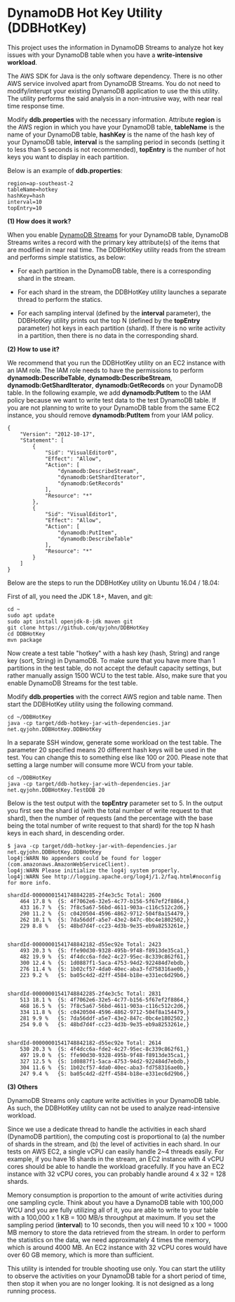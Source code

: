 # DynamoDB Hot Key Utility (DDBHotKey)

This project uses the information in DynamoDB Streams to analyze hot key issues with your DynamoDB table when you have a **write-intensive workload**.

The AWS SDK for Java is the only software dependency. There is no other AWS service involved apart from DynamoDB Streams. You do not need to modify/interupt your existing DynamoDB application to use the this utility. The utility performs the said analysis in a non-intrusive way, with near real time response time. 

Modify **ddb.properties** with the necessary information. Attribute **region** is the AWS region in which you have your DynamoDB table, **tableName** is the name of your DynamoDB table, **hashKey** is the name of the hash key of your DynamoDB table, **interval** is the sampling period in seconds (setting it to less than 5 seconds is not recommended), **topEntry** is the number of hot keys you want to display in each partition.

Below is an example of **ddb.properties**:

~~~~
region=ap-southeast-2
tableName=hotkey
hashKey=hash
interval=10
topEntry=10
~~~~

**(1) How does it work?**

When you enable [DynamoDB Streams](https://docs.aws.amazon.com/amazondynamodb/latest/developerguide/Streams.html) for your DynamoDB table, DynamoDB Streams writes a record with the primary key attribute(s) of the items that are modified in near real time. The DDBHotKey utility reads from the stream and performs simple statistics, as below:

- For each partition in the DynamoDB table, there is a corresponding shard in the stream. 

- For each shard in the stream, the DDBHotKey utility launches a separate thread to perform the statics.

- For each sampling interval (defined by the **interval** parameter), the DDBHotKey utility prints out the top N (defined by the **topEntry** parameter) hot keys in each partition (shard). If there is no write activity in a partition, then there is no data in the corresponding shard. 

**(2) How to use it?**

We recommend that you run the DDBHotKey utility on an EC2 instance with an IAM role. The IAM role needs to have the permissions to perform **dynamodb:DescribeTable**, **dynamodb:DescribeStream**, **dynamodb:GetShardIterator**, **dynamodb:GetRecords** on your DynamoDB table. In the following example, we add **dynamodb:PutItem** to the IAM policy because we want to write test data to the test DynamoDB table. If you are not planning to write to your DynamoDB table from the same EC2 instance, you should remove **dynamodb:PutItem** from your IAM policy. 

~~~~
{
    "Version": "2012-10-17",
    "Statement": [
        {
            "Sid": "VisualEditor0",
            "Effect": "Allow",
            "Action": [
                "dynamodb:DescribeStream",
                "dynamodb:GetShardIterator",
                "dynamodb:GetRecords"
            ],
            "Resource": "*"
        },
        {
            "Sid": "VisualEditor1",
            "Effect": "Allow",
            "Action": [
                "dynamodb:PutItem",
                "dynamodb:DescribeTable"
            ],
            "Resource": "*"
        }
    ]
}
~~~~

Below are the steps to run the DDBHotKey utility on Ubuntu 16.04 / 18.04:

First of all, you need the JDK 1.8+, Maven, and git:

~~~~
cd ~
sudo apt update
sudo apt install openjdk-8-jdk maven git
git clone https://github.com/qyjohn/DDBHotKey
cd DDBHotKey
mvn package
~~~~

Now create a test table "hotkey" with a hash key (hash, String) and range key (sort, String) in DynamoDB. To make sure that you have more than 1 partitions in the test table, do not accept the default capacity settings, but rather manually assign 1500 WCU to the test table. Also, make sure that you enable DynamoDB Streams for the test table.

Modify **ddb.properties** with the correct AWS region and table name. Then start the DDBHotKey utility using the following command.

~~~~
cd ~/DDBHotKey
java -cp target/ddb-hotkey-jar-with-dependencies.jar net.qyjohn.DDBHotKey.DDBHotKey 
~~~~

In a separate SSH window, generate some workload on the test table. The parameter 20 specified means 20 different hash keys will be used in the test. You can change this to something else like 100 or 200. Please note that setting a large number will consume more WCU from your table. 

~~~~
cd ~/DDBHotKey
java -cp target/ddb-hotkey-jar-with-dependencies.jar net.qyjohn.DDBHotKey.TestDDB 20
~~~~

Below is the test output with the **topEntry** parameter set to 5. In the output you first see the shard id (with the total number of write request to that shard), then the number of requests (and the percentage with the base being the total number of write request to that shard) for the top N hash keys in each shard, in descending order.

~~~~
$ java -cp target/ddb-hotkey-jar-with-dependencies.jar net.qyjohn.DDBHotKey.DDBHotKey 
log4j:WARN No appenders could be found for logger (com.amazonaws.AmazonWebServiceClient).
log4j:WARN Please initialize the log4j system properly.
log4j:WARN See http://logging.apache.org/log4j/1.2/faq.html#noconfig for more info.

shardId-00000001541748842285-2f4e3c5c Total: 2600
	464	17.8 %	{S: 4f7062e6-32e5-4c77-b156-5f67ef2f8864,}
	433	16.7 %	{S: 7f8c5a67-56bd-4611-903a-c116c512c2d6,}
	290	11.2 %	{S: c0420504-4596-4862-9712-504f8a154479,}
	262	10.1 %	{S: 7da56ddf-a5e7-43e2-847c-0bc4e1802502,}
	229	8.8 %	{S: 48bd7d4f-cc23-4d3b-9e35-eb9a8253261e,}


shardId-00000001541748842182-d55ec92e Total: 2423
	493	20.3 %	{S: ffe90d30-9328-495b-9f48-f8913de35ca1,}
	482	19.9 %	{S: 4f4dcc6a-fde2-4c27-95ec-8c339c862f61,}
	300	12.4 %	{S: 1d0887f1-5aca-4753-94d2-922484d7ebdb,}
	276	11.4 %	{S: 1b02cf57-4da0-40ec-aba3-fd758316ae0b,}
	223	9.2 %	{S: ba05c4d2-d2ff-4584-b18e-e331ec6d29b6,}


shardId-00000001541748842285-2f4e3c5c Total: 2831
	513	18.1 %	{S: 4f7062e6-32e5-4c77-b156-5f67ef2f8864,}
	468	16.5 %	{S: 7f8c5a67-56bd-4611-903a-c116c512c2d6,}
	334	11.8 %	{S: c0420504-4596-4862-9712-504f8a154479,}
	281	9.9 %	{S: 7da56ddf-a5e7-43e2-847c-0bc4e1802502,}
	254	9.0 %	{S: 48bd7d4f-cc23-4d3b-9e35-eb9a8253261e,}


shardId-00000001541748842182-d55ec92e Total: 2614
	530	20.3 %	{S: 4f4dcc6a-fde2-4c27-95ec-8c339c862f61,}
	497	19.0 %	{S: ffe90d30-9328-495b-9f48-f8913de35ca1,}
	327	12.5 %	{S: 1d0887f1-5aca-4753-94d2-922484d7ebdb,}
	304	11.6 %	{S: 1b02cf57-4da0-40ec-aba3-fd758316ae0b,}
	247	9.4 %	{S: ba05c4d2-d2ff-4584-b18e-e331ec6d29b6,}
~~~~

**(3) Others**

DynamoDB Streams only capture write activities in your DynamoDB table. As such, the DDBHotKey utility can not be used to analyze read-intensive workload. 

Since we use a dedicate thread to handle the activities in each shard (DynamoDB partition), the computing cost is proportional to (a) the number of shards in the stream, and (b) the level of activities in each shard. In our tests on AWS EC2, a single vCPU can easily handle 2~4 threads easily. For example, if you have 16 shards in the stream, an EC2 instance with 4 vCPU cores should be able to handle the workload gracefully. If you have an EC2 instance with 32 vCPU cores, you can probably handle around 4 x 32 = 128 shards. 

Memory consumption is proportion to the amount of write activities during one sampling cycle. Think about you have a DynamoDB table with 100,000 WCU and you are fully utilizing all of it, you are able to write to your table with a 100,000 x 1 KB = 100 MB/s throughput at maximum. If you set the sampling period (**interval**) to 10 seconds, then you will need 10 x 100 = 1000 MB memory to store the data retrieved from the stream. In order to perform the statistics on the data, we need approximately 4 times the memory, which is around 4000 MB. An EC2 instance with 32 vCPU cores would have over 60 GB memory, which is more than sufficient.

This utility is intended for trouble shooting use only. You can start the utility to observe the activities on your DynamoDB table for a short period of time, then stop it when you are no longer looking. It is not designed as a long running process. 